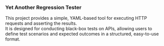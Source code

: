 ### Yet Another Regression Tester
This project provides a simple, YAML-based tool for executing HTTP requests and asserting the results.  
It is designed for conducting black-box tests on APIs, allowing users to define test scenarios and expected outcomes in a structured, easy-to-use format.
